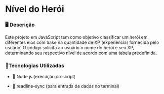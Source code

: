 # Nível do Herói

### 🖥️ Descrição

Este projeto em JavaScript tem como objetivo classificar um herói em diferentes elos com base na quantidade de XP (experiência) fornecida pelo usuário. O código solicita ao usuário o nome do herói e seu XP, determinando seu respectivo nível de acordo com uma tabela predefinida.

### 📜Tecnologias Utilizadas

- 📌 Node.js (execução do script)

- 📌 readline-sync (para entrada de dados no terminal)
